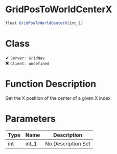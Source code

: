 # GridPosToWorldCenterX
```js
float GridPosToWorldCenterX(int_1)
```
# Class
✔ `Server: GridNav`  
✖ `Client: undefined`  

# Function Description
Get the X position of the center of a given X index
# Parameters
Type|Name|Description
--|--|--
int|int_1|No Description Set
